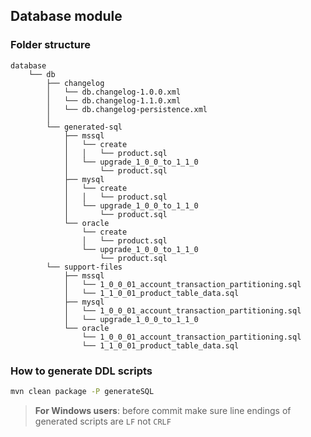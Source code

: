 ## Database module

### Folder structure
    database
        └── db
            ├── changelog
            │   └── db.changelog-1.0.0.xml 
            │   └── db.changelog-1.1.0.xml
            │   └── db.changelog-persistence.xml       
            │  
            └── generated-sql
                ├── mssql
                │   └── create
                │   │   └── product.sql
                │   └── upgrade_1_0_0_to_1_1_0
                │       └── product.sql
                ├── mysql
                │   └── create
                │   │   └── product.sql
                │   └── upgrade_1_0_0_to_1_1_0
                │       └── product.sql                  
                └── oracle
                    └── create
                    │   └── product.sql
                    └── upgrade_1_0_0_to_1_1_0
                        └── product.sql     
            └── support-files
                ├── mssql
                │   └── 1_0_0_01_account_transaction_partitioning.sql
                │   └── 1_1_0_01_product_table_data.sql
                ├── mysql
                │   └── 1_0_0_01_account_transaction_partitioning.sql
                │   └── upgrade_1_0_0_to_1_1_0               
                └── oracle
                    └── 1_0_0_01_account_transaction_partitioning.sql
                    └── 1_1_0_01_product_table_data.sql                          

### How to generate DDL scripts

```bash
mvn clean package -P generateSQL
```

> **For Windows users**: before commit make sure line endings of generated scripts are `LF` not `CRLF`
